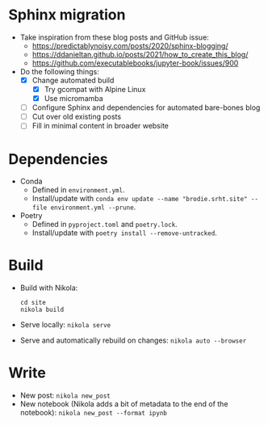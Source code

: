 # Sphinx migration

- Take inspiration from these blog posts and GitHub issue:
  - https://predictablynoisy.com/posts/2020/sphinx-blogging/
  - https://ddanieltan.github.io/posts/2021/how_to_create_this_blog/
  - https://github.com/executablebooks/jupyter-book/issues/900
- Do the following things:
  - [x] Change automated build
    - [x] Try gcompat with Alpine Linux
    - [x] Use micromamba
  - [ ] Configure Sphinx and dependencies for automated bare-bones blog
  - [ ] Cut over old existing posts
  - [ ] Fill in minimal content in broader website

# Dependencies

- Conda
  - Defined in `environment.yml`.
  - Install/update with `conda env update --name "brodie.srht.site" --file environment.yml --prune`.
- Poetry
  - Defined in `pyproject.toml` and `poetry.lock`.
  - Install/update with `poetry install --remove-untracked`.


# Build

- Build with Nikola:

      cd site
      nikola build
- Serve locally: `nikola serve`
- Serve and automatically rebuild on changes: `nikola auto --browser`


# Write

- New post: `nikola new_post`
- New notebook (Nikola adds a bit of metadata to the end of the notebook): `nikola new_post --format ipynb`
